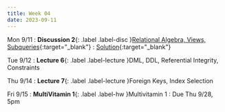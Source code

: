 ```yaml
---
title: Week 04
date: 2023-09-11
---
```


Mon 9/11
: **Discussion 2**{: .label .label-disc }[Relational Algebra, Views, Subqueries](https://drive.google.com/file/d/1gCjcxvvNT8guQOb2xaVEz1qdThb1H-JI/view){:target="\_blank"}
  : [Solution](https://drive.google.com/file/d/1gts6c-QQK8YsSAeVkd577ieylzh-gkTi/view){:target="\_blank"}

Tue 9/12
: **Lecture 6**{: .label .label-lecture }DML, DDL, Referential Integrity, Constraints

Thu 9/14
: **Lecture 7**{: .label .label-lecture }Foreign Keys, Index Selection

Fri 9/15
: **MultiVitamin 1**{: .label .label-hw }Multivitamin 1
  : Due Thu 9/28, 5pm
